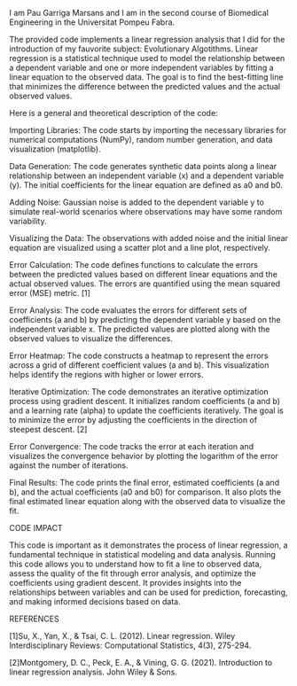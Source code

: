 I am Pau Garriga Marsans and I am in the second course of Biomedical Engineering in the Universitat Pompeu Fabra. 

The provided code implements a linear regression analysis that I did for the introduction of my fauvorite subject: Evolutionary Algotithms. Linear regression is a statistical technique used to model the relationship between a dependent variable and one or more independent variables by fitting a linear equation to the observed data. The goal is to find the best-fitting line that minimizes the difference between the predicted values and the actual observed values.

Here is a general and theoretical description of the code:

Importing Libraries: The code starts by importing the necessary libraries for numerical computations (NumPy), random number generation, and data visualization (matplotlib).

Data Generation: The code generates synthetic data points along a linear relationship between an independent variable (x) and a dependent variable (y). The initial coefficients for the linear equation are defined as a0 and b0.

Adding Noise: Gaussian noise is added to the dependent variable y to simulate real-world scenarios where observations may have some random variability.

Visualizing the Data: The observations with added noise and the initial linear equation are visualized using a scatter plot and a line plot, respectively.

Error Calculation: The code defines functions to calculate the errors between the predicted values based on different linear equations and the actual observed values. The errors are quantified using the mean squared error (MSE) metric. [1]

Error Analysis: The code evaluates the errors for different sets of coefficients (a and b) by predicting the dependent variable y based on the independent variable x. The predicted values are plotted along with the observed values to visualize the differences.

Error Heatmap: The code constructs a heatmap to represent the errors across a grid of different coefficient values (a and b). This visualization helps identify the regions with higher or lower errors.

Iterative Optimization: The code demonstrates an iterative optimization process using gradient descent. It initializes random coefficients (a and b) and a learning rate (alpha) to update the coefficients iteratively. The goal is to minimize the error by adjusting the coefficients in the direction of steepest descent. [2]

Error Convergence: The code tracks the error at each iteration and visualizes the convergence behavior by plotting the logarithm of the error against the number of iterations.

Final Results: The code prints the final error, estimated coefficients (a and b), and the actual coefficients (a0 and b0) for comparison. It also plots the final estimated linear equation along with the observed data to visualize the fit.

CODE IMPACT

This code is important as it demonstrates the process of linear regression, a fundamental technique in statistical modeling and data analysis. Running this code allows you to understand how to fit a line to observed data, assess the quality of the fit through error analysis, and optimize the coefficients using gradient descent. It provides insights into the relationships between variables and can be used for prediction, forecasting, and making informed decisions based on data.

REFERENCES

[1]Su, X., Yan, X., & Tsai, C. L. (2012). Linear regression. Wiley Interdisciplinary Reviews: Computational Statistics, 4(3), 275-294.

[2]Montgomery, D. C., Peck, E. A., & Vining, G. G. (2021). Introduction to linear regression analysis. John Wiley & Sons.
